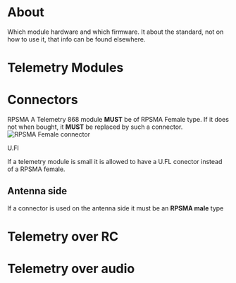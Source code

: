 # About

Which module hardware and which firmware. It about the standard, not on how to use it, that info can be found elsewhere.

# Telemetry Modules

# Connectors

RPSMA
A Telemetry 868 module **MUST** be of RPSMA Female type. If it does not when bought, it **MUST** be replaced by such a connector.
![RPSMA Female connector](https://github.com/tudelft/mavlab/raw/master/photos/connector-RPSMA-Female.jpg)

U.Fl

If a telemetry module is small it is allowed to have a U.FL conector instead of a RPSMA female.

## Antenna side

If a connector is used on the antenna side it must be an **RPSMA male** type

# Telemetry over RC

# Telemetry over audio